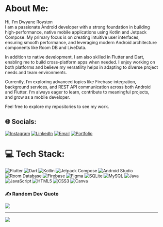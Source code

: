 #  About Me:
Hi, I'm Dwyane Royston<br>
I am a passionate Android developer with a strong foundation in building high-performance, native mobile applications using Kotlin and Jetpack Compose. My primary focus is on creating intuitive user interfaces, ensuring smooth performance, and leveraging modern Android architecture components like Room DB and LiveData.

In addition to native development, I am also skilled in Flutter and Dart, enabling me to build cross-platform apps when needed. I enjoy working on both platforms and believe my versatility helps in adapting to diverse project needs and team environments.

Currently, I’m exploring advanced topics like Firebase integration, background services, and REST API communication across both Android and Flutter. I'm always eager to learn, contribute to meaningful projects, and grow as a mobile developer.

Feel free to explore my repositories to see my work.


## 🌐 Socials:
[![Instagram](https://img.shields.io/badge/Instagram-%23E4405F.svg?logo=Instagram&logoColor=white)](https://instagram.com/royystonnnn)  [![LinkedIn](https://img.shields.io/badge/LinkedIn-%230077B5.svg?logo=linkedin&logoColor=white)](https://linkedin.com/in/dwyane-royston)  [![Email](https://img.shields.io/badge/Email-D14836?logo=gmail&logoColor=white)](mailto:dwyaneroyston1105@gmail.com)  [![Portfolio](https://img.shields.io/badge/Portfolio-000000?style=for-the-badge&logo=About.me&logoColor=white)](https://dwyaneroyston.github.io/)

# 💻 Tech Stack:
![Flutter](https://img.shields.io/badge/Flutter-%2302569B.svg?style=for-the-badge&logo=Flutter&logoColor=white)  ![Dart](https://img.shields.io/badge/dart-%230175C2.svg?style=for-the-badge&logo=dart&logoColor=white)  ![Kotlin](https://img.shields.io/badge/Kotlin-%230095D5.svg?style=for-the-badge&logo=kotlin&logoColor=white)  ![Jetpack Compose](https://img.shields.io/badge/Jetpack%20Compose-4285F4.svg?style=for-the-badge&logo=android&logoColor=white)  ![Android Studio](https://img.shields.io/badge/Android%20Studio-3DDC84.svg?style=for-the-badge&logo=android-studio&logoColor=white)  ![Room Database](https://img.shields.io/badge/Room-FFA500.svg?style=for-the-badge&logo=sqlite&logoColor=white)  ![Firebase](https://img.shields.io/badge/firebase-%23039BE5.svg?style=for-the-badge&logo=firebase)  ![Figma](https://img.shields.io/badge/figma-%23F24E1E.svg?style=for-the-badge&logo=figma&logoColor=white)  ![SQLite](https://img.shields.io/badge/sqlite-%2307405e.svg?style=for-the-badge&logo=sqlite&logoColor=white)
![MySQL](https://img.shields.io/badge/mysql-4479A1.svg?style=for-the-badge&logo=mysql&logoColor=white)  ![Java](https://img.shields.io/badge/java-%23ED8B00.svg?style=for-the-badge&logo=openjdk&logoColor=white)  ![JavaScript](https://img.shields.io/badge/javascript-%23323330.svg?style=for-the-badge&logo=javascript&logoColor=%23F7DF1E)  ![HTML5](https://img.shields.io/badge/html5-%23E34F26.svg?style=for-the-badge&logo=html5&logoColor=white)  ![CSS3](https://img.shields.io/badge/css3-%231572B6.svg?style=for-the-badge&logo=css3&logoColor=white)  ![Canva](https://img.shields.io/badge/Canva-%2300C4CC.svg?style=for-the-badge&logo=Canva&logoColor=white)

### ✍️ Random Dev Quote
![](https://quotes-github-readme.vercel.app/api?type=horizontal&theme=dark)

---
[![](https://visitcount.itsvg.in/api?id=dwyaneroyston&icon=0&color=0)](https://visitcount.itsvg.in)
